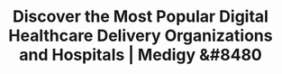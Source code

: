 ---
 draft: false
 title: "Discover the Most Popular Digital Healthcare Delivery Organizations and Hospitals | Medigy  &#8480"
 metaTitle: "Discover the Most Popular Digital Healthcare Delivery Organizations and Hospitals | Medigy  &#8480"
 metaDesc: "Find the regulated digital healthcare delivery organizations and institutions in the digital healthcare"
 ogUrl: "profile/regulated/institution/us-dhhs-cms/hospital"
 ogImage: "/images/home-graphic-1.png"
 layout: "regulated-institution"
 mastHead: "Hospital"
 breadcrumbs:
 - Home
 - Profile
 - Institution
 - U.S. DHHS
 - Hospital Compare
 breadcrumbLinks:
 - "/"
 - "/profile/regulated/institution/us-dhhs-cms/hospital/"
 - "/profile/regulated/institution/us-dhhs-cms/hospital/"
 - "/profile/regulated/institution/us-dhhs-cms/hospital/"
 - "/profile/regulated/institution/us-dhhs-cms/hospital/"
---